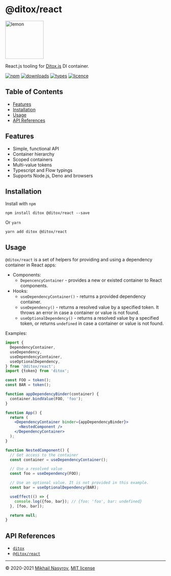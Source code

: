 # @ditox/react

<img alt="lemon" src="https://raw.githubusercontent.com/mnasyrov/ditox/master/lemon.svg" width="120" />

React.js tooling for [Ditox.js](https://github.com/mnasyrov/ditox) DI container.

[![npm](https://img.shields.io/npm/v/ditox.svg)](https://www.npmjs.com/package/ditox)
[![downloads](https://img.shields.io/npm/dt/ditox.svg)](https://www.npmjs.com/package/ditox)
[![types](https://img.shields.io/npm/types/ditox.svg)](https://www.npmjs.com/package/ditox)
[![licence](https://img.shields.io/github/license/mnasyrov/ditox.svg)](https://github.com/mnasyrov/ditox/blob/master/LICENSE)

## Table of Contents

<!-- toc -->

- [Features](#features)
- [Installation](#installation)
- [Usage](#usage)
- [API References](#api-references)

<!-- tocstop -->

## Features

- Simple, functional API
- Container hierarchy
- Scoped containers
- Multi-value tokens
- Typescript and Flow typings
- Supports Node.js, Deno and browsers

## Installation

Install with `npm`

```
npm install ditox @ditox/react --save
```

Or `yarn`

```
yarn add ditox @ditox/react
```

## Usage

`@ditox/react` is a set of helpers for providing and using a dependency container in React apps:

- Components:
  - `DepencencyContainer` - provides a new or existed container to React components.
- Hooks:
  - `useDependencyContainer()` - returns a provided dependency container.
  - `useDependency()` - returns a resolved value by a specified token. It throws an error in case a container or value is not found.
  - `useOptionalDependency()` - returns a resolved value by a specified token, or returns `undefined` in case a container or value is not found.

Examples:

```jsx
import {
  DependencyContainer,
  useDependency,
  useDependencyContainer,
  useOptionalDependency,
} from '@ditox/react';
import {token} from 'ditox';

const FOO = token();
const BAR = token();

function appDependencyBinder(container) {
  container.bindValue(FOO, 'foo');
}

function App() {
  return (
    <DependencyContainer binder={appDependencyBinder}>
      <NestedComponent />
    </DependencyContainer>
  );
}

function NestedComponent() {
  // Get access to the container
  const container = useDependencyContainer();

  // Use a resolved value
  const foo = useDependency(FOO);

  // Use an optional value. It is not provided in this example.
  const bar = useOptionalDependency(BAR);

  useEffect(() => {
    console.log({foo, bar}); // {foo: 'foo', bar: undefined}
  }, [foo, bar]);

  return null;
}
```

## API References

- [`ditox`](https://github.com/mnasyrov/ditox/tree/master/packages/ditox#readme)
- [`@ditox/react`](./docs)

---

&copy; 2020-2021 [Mikhail Nasyrov](https://github.com/mnasyrov), [MIT license](./LICENSE)
